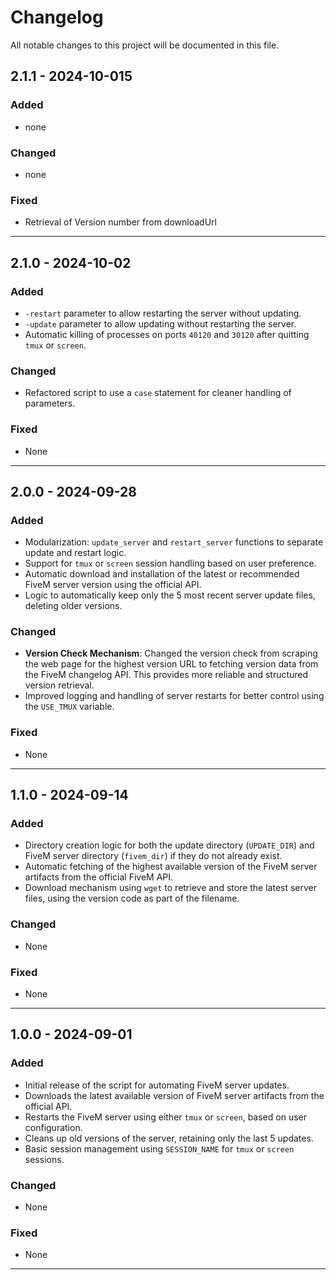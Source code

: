 # Changelog

All notable changes to this project will be documented in this file.

## 2.1.1 - 2024-10-015

### Added
- none

### Changed
- none

### Fixed
- Retrieval of Version number from downloadUrl

---
## 2.1.0 - 2024-10-02

### Added
- `-restart` parameter to allow restarting the server without updating.
- `-update` parameter to allow updating without restarting the server.
- Automatic killing of processes on ports `40120` and `30120` after quitting `tmux` or `screen`.

### Changed
- Refactored script to use a `case` statement for cleaner handling of parameters.

### Fixed
- None

---

## 2.0.0 - 2024-09-28

### Added
- Modularization: `update_server` and `restart_server` functions to separate update and restart logic.
- Support for `tmux` or `screen` session handling based on user preference.
- Automatic download and installation of the latest or recommended FiveM server version using the official API.
- Logic to automatically keep only the 5 most recent server update files, deleting older versions.

### Changed
- **Version Check Mechanism**: Changed the version check from scraping the web page for the highest version URL to fetching version data from the FiveM changelog API. This provides more reliable and structured version retrieval.
- Improved logging and handling of server restarts for better control using the `USE_TMUX` variable.

### Fixed
- None

---

## 1.1.0 - 2024-09-14

### Added
- Directory creation logic for both the update directory (`UPDATE_DIR`) and FiveM server directory (`fivem_dir`) if they do not already exist.
- Automatic fetching of the highest available version of the FiveM server artifacts from the official FiveM API.
- Download mechanism using `wget` to retrieve and store the latest server files, using the version code as part of the filename.

### Changed
- None

### Fixed
- None

---

## 1.0.0 - 2024-09-01

### Added
- Initial release of the script for automating FiveM server updates.
- Downloads the latest available version of FiveM server artifacts from the official API.
- Restarts the FiveM server using either `tmux` or `screen`, based on user configuration.
- Cleans up old versions of the server, retaining only the last 5 updates.
- Basic session management using `SESSION_NAME` for `tmux` or `screen` sessions.

### Changed
- None

### Fixed
- None

---